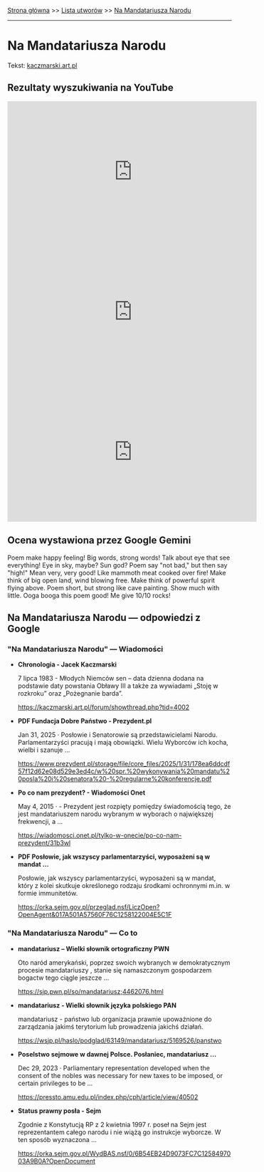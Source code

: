 [Strona główna](../index.md) >> [Lista utworów](../list.md) >> [Na Mandatariusza Narodu](320.md)

---

# Na Mandatariusza Narodu

Tekst: [kaczmarski.art.pl](https://www.kaczmarski.art.pl/tworczosc/wiersze/na-mandatariusza-narodu/)

## Rezultaty wyszukiwania na YouTube

<iframe width="560" height="315" src="https://www.youtube.com/embed/gAwm8GYzIcU?si=IdontcarewhotheIRSsendsImnotpayingtaxes" title="YouTube video player" frameborder="0" allow="accelerometer; autoplay; clipboard-write; encrypted-media; gyroscope; picture-in-picture; web-share" referrerpolicy="strict-origin-when-cross-origin" allowfullscreen></iframe>

<iframe width="560" height="315" src="https://www.youtube.com/embed/5o5jouTNNl4?si=IdontcarewhotheIRSsendsImnotpayingtaxes" title="YouTube video player" frameborder="0" allow="accelerometer; autoplay; clipboard-write; encrypted-media; gyroscope; picture-in-picture; web-share" referrerpolicy="strict-origin-when-cross-origin" allowfullscreen></iframe>

<iframe width="560" height="315" src="https://www.youtube.com/embed/EpiAoOImJ8k?si=IdontcarewhotheIRSsendsImnotpayingtaxes" title="YouTube video player" frameborder="0" allow="accelerometer; autoplay; clipboard-write; encrypted-media; gyroscope; picture-in-picture; web-share" referrerpolicy="strict-origin-when-cross-origin" allowfullscreen></iframe>

## Ocena wystawiona przez Google Gemini

Poem make happy feeling! Big words, strong words! Talk about eye that see everything! Eye in sky, maybe? Sun god? Poem say "not bad," but then say "high!" Mean very, very good! Like mammoth meat cooked over fire! Make think of big open land, wind blowing free. Make think of powerful spirit flying above. Poem short, but strong like cave painting. Show much with little. Ooga booga this poem good! Me give 10/10 rocks!


## Na Mandatariusza Narodu — odpowiedzi z Google

### "Na Mandatariusza Narodu" — Wiadomości

- **Chronologia - Jacek Kaczmarski**

    7 lipca 1983 - Młodych Niemców sen – data dzienna dodana na podstawie daty powstania Obławy III a także za wywiadami „Stoję w rozkroku” oraz „Pożegnanie barda”. 

   <https://kaczmarski.art.pl/forum/showthread.php?tid=4002>
- **PDF Fundacja Dobre Państwo - Prezydent.pl**

    Jan 31, 2025  ·  Posłowie i Senatorowie są przedstawicielami Narodu. Parlamentarzyści pracują i mają obowiązki. Wielu Wyborców ich kocha, wielbi i szanuje ... 

   <https://www.prezydent.pl/storage/file/core_files/2025/1/31/178ea6ddcdf57f12d62e08d529e3ed4c/w%20spr.%20wykonywania%20mandatu%20posla%20i%20senatora%20-%20regularne%20konferencje.pdf>
- **Po co nam prezydent? - Wiadomości Onet**

    May 4, 2015  ·  - Prezydent jest rozpięty pomiędzy świadomością tego, że jest mandatariuszem narodu wybranym w wyborach o największej frekwencji, a ... 

   <https://wiadomosci.onet.pl/tylko-w-onecie/po-co-nam-prezydent/31b3wl>
- **PDF Posłowie, jak wszyscy parlamentarzyści, wyposażeni są w mandat ...**

    Posłowie, jak wszyscy parlamentarzyści, wyposażeni są w mandat, który z kolei skutkuje określonego rodzaju środkami ochronnymi m.in. w formie immunitetów. 

   <https://orka.sejm.gov.pl/przeglad.nsf/LiczOpen?OpenAgent&017A501A57560F76C1258122004E5C1F>

### "Na Mandatariusza Narodu" — Co to

- **mandatariusz – Wielki słownik ortograficzny PWN**

    Oto naród amerykański, poprzez swoich wybranych w demokratycznym procesie mandatariuszy , stanie się namaszczonym gospodarzem bogactw tego ciągle jeszcze ... 

   <https://sjp.pwn.pl/so/mandatariusz;4462076.html>
- **mandatariusz - Wielki słownik języka polskiego PAN**

    mandatariusz - państwo lub organizacja prawnie upoważnione do zarządzania jakimś terytorium lub prowadzenia jakichś działań. 

   <https://wsjp.pl/haslo/podglad/63149/mandatariusz/5169526/panstwo>
- **Poselstwo sejmowe w dawnej Polsce. Posłaniec, mandatariusz ...**

    Dec 29, 2023  ·  Parliamentary representation developed when the consent of the nobles was necessary for new taxes to be imposed, or certain privileges to be ... 

   <https://pressto.amu.edu.pl/index.php/cph/article/view/40502>
- **Status prawny posła - Sejm**

    Zgodnie z Konstytucją RP z 2 kwietnia 1997 r. poseł na Sejm jest reprezentantem całego narodu i nie wiążą go instrukcje wyborcze. W ten sposób wyznaczona ... 

   <https://orka.sejm.gov.pl/WydBAS.nsf/0/6B54EB24D9073FC7C1258497003A9B0A?OpenDocument>


